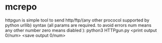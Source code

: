 # mcrepo
httpgun is simple tool to send http/ftp/(any other prococol supported by python urllib)
syntax (all params are required. to avoid errors num means any other number zero means diabled ):
python3 HTTPgun.py <first part of url> <end of url> <dictionary file> <output file> <print output 0/num> <save output 0/num> <skip last part of url>
